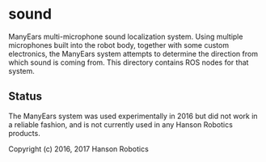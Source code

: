 # sound
ManyEars multi-microphone sound localization system. Using multiple microphones built into the robot body, together with some custom electronics, the ManyEars system attempts to determine the direction from which sound is coming from. This directory contains ROS nodes for that system.

## Status
The ManyEars system was used experimentally in 2016 but did not work in a reliable fashion, and is not currently used in any Hanson Robotics products.

Copyright (c) 2016, 2017 Hanson Robotics
